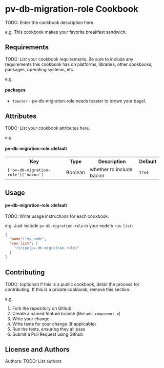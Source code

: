 pv-db-migration-role Cookbook
=============================
TODO: Enter the cookbook description here.

e.g.
This cookbook makes your favorite breakfast sandwich.

Requirements
------------
TODO: List your cookbook requirements. Be sure to include any requirements this cookbook has on platforms, libraries, other cookbooks, packages, operating systems, etc.

e.g.
#### packages
- `toaster` - pv-db-migration-role needs toaster to brown your bagel.

Attributes
----------
TODO: List your cookbook attributes here.

e.g.
#### pv-db-migration-role::default
<table>
  <tr>
    <th>Key</th>
    <th>Type</th>
    <th>Description</th>
    <th>Default</th>
  </tr>
  <tr>
    <td><tt>['pv-db-migration-role']['bacon']</tt></td>
    <td>Boolean</td>
    <td>whether to include bacon</td>
    <td><tt>true</tt></td>
  </tr>
</table>

Usage
-----
#### pv-db-migration-role::default
TODO: Write usage instructions for each cookbook.

e.g.
Just include `pv-db-migration-role` in your node's `run_list`:

```json
{
  "name":"my_node",
  "run_list": [
    "recipe[pv-db-migration-role]"
  ]
}
```

Contributing
------------
TODO: (optional) If this is a public cookbook, detail the process for contributing. If this is a private cookbook, remove this section.

e.g.
1. Fork the repository on Github
2. Create a named feature branch (like `add_component_x`)
3. Write your change
4. Write tests for your change (if applicable)
5. Run the tests, ensuring they all pass
6. Submit a Pull Request using Github

License and Authors
-------------------
Authors: TODO: List authors
